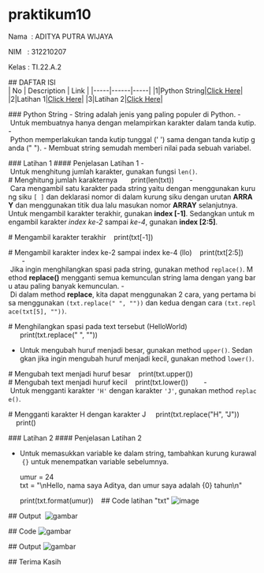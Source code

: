  # praktikum10
  
 Nama  : ADITYA PUTRA WIJAYA
  
 NIM   : 312210207
  
 Kelas : TI.22.A.2

## DAFTAR ISI <br> 
 | No | Description | Link | 
 |-----|------|-----| 
 |1|Python String|[Click Here](#Python-String)| 
 |2|Latihan 1|[Click Here](#Latihan-1)| 
 |3|Latihan 2|[Click Here](#Latihan-2)| 
  
### Python String 
 - String adalah jenis yang paling populer di Python. 
 - Untuk membuatnya hanya dengan melampirkan karakter dalam tanda kutip. 
 - Python memperlakukan tanda kutip tunggal (' ') sama dengan tanda kutip ganda (" "). 
 - Membuat string semudah memberi nilai pada sebuah variabel. 
  
### Latihan 1 
#### Penjelasan Latihan 1 
- Untuk menghitung jumlah karakter, gunakan fungsi `len()`. 
# Menghitung jumlah karakternya 
       print(len(txt)) 
        
- Cara mengambil satu karakter pada string yaitu dengan menggunakan kurung siku `[ ]` dan deklarasi nomor di dalam kurung siku dengan urutan **ARRAY** dan menggunakan titik dua lalu masukan nomor **ARRAY** selanjutnya. 
 Untuk mengambil karakter terakhir, gunakan **index [-1]**. Sedangkan untuk mengambil karakter *index ke-2* sampai *ke-4*, gunakan **index [2:5]**. 
  
# Mengambil karakter terakhir 
    print(txt[-1]) 

# Mengambil karakter index ke-2 sampai index ke-4 (llo) 
    print(txt[2:5]) 
        
- Jika ingin menghilangkan spasi pada string, gunakan method `replace()`. Method **replace()** mengganti semua kemunculan string lama dengan yang baru atau paling banyak kemunculan. 
- Di dalam method **replace**, kita dapat menggunakan 2 cara, yang pertama bisa menggunakan `(txt.replace(" ", ""))` dan kedua dengan cara `(txt.replace(txt[5], ""))`. 
  
# Menghilangkan spasi pada text tersebut (HelloWorld) 
       print(txt.replace(" ", "")) 
        
- Untuk mengubah huruf menjadi besar, gunakan method `upper()`. Sedangkan jika ingin mengubah huruf menjadi kecil, gunakan method `lower()`. 
  
# Mengubah text menjadi huruf besar 
    print(txt.upper()) 
# Mengubah text menjadi huruf kecil 
    print(txt.lower()) 
        
- Untuk mengganti karakter `'H'` dengan karakter `'J'`, gunakan method `replace()`. 
  
# Mengganti karakter H dengan karakter J 
     print(txt.replace("H", "J")) 
     print() 
        

### Latihan 2 
#### Penjelasan Latihan 2 
- Untuk memasukkan variable ke dalam string, tambahkan kurung kurawal `{}` untuk menempatkan variable sebelumnya. 
  
       umur = 24 
       txt = "\nHello, nama saya Aditya, dan umur saya adalah {0} tahun\n" 
  
       print(txt.format(umur)) 
   
## Code latihan "txt" 
 ![image](https://user-images.githubusercontent.com/115687055/212793910-7ae5fa11-206b-494f-8bd4-55ff53c93c21.png)

## Output  
 ![gambar](gambar/code1a.png) 
  
## Code 
 ![gambar](gambar/code2.png) 
  
## Output 
 ![gambar](gambar/code2a.png)
  
  
## Terima Kasih
